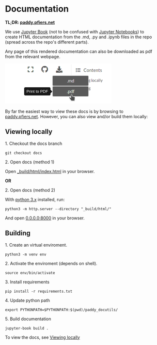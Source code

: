 # Documentation

**TL;DR: [paddy.pfiers.net](https://paddy.pfiers.net)**

We use [Jupyter Book](https://jupyterbook.org/) (not to be confused with 
[Jupyter Notebooks](https://jupyter.org/)) to create HTML documentation 
from the .md, .py and .ipynb files in the repo (spread across the repo's 
different parts).

Any page of this rendered documentation can also be downloaded as pdf from
the relevant webpage.

![Find the "as pdf" button in the top-right corner](media/documentation-as-pdf.png)

By far the easiest way to view these docs is by browsing to
[paddy.pfiers.net](https://paddy.pfiers.net). However, you can also
view and/or build them locally:

## Viewing locally

1\. Checkout the docs branch

```
git checkout docs
```


2\. Open docs (method 1)

Open [_build/html/index.html](_build/html/index.html) in your browser.


**OR**

2\. Open docs (method 2)

With [python 3.x](https://python.org) installed, run:
```
python3 -m http.server --directory "_build/html/"
```
And open [0.0.0.0:8000](http://0.0.0.0:8000/) in your browser.

## Building

1\. Create an virtual enviroment.

```
python3 -m venv env
```


2\. Activate the enviroment (depends on shell).

```
source env/bin/activate
```


3\. Install requirements

```
pip install -r requirements.txt
```


4\. Update python path

```
export PYTHONPATH=$PYTHONPATH:$(pwd)/paddy_docutils/
```


5\. Build documentation

```
jupyter-book build .
```


To view the docs, see [Viewing locally](#viewing-locally)
